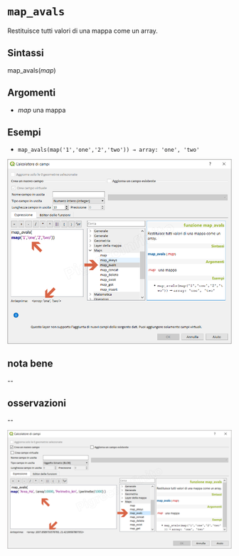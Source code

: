 # `map_avals`

Restituisce tutti valori di una mappa come un array.

## Sintassi

map_avals(_map_)

## Argomenti

* _map_ una mappa

## Esempi

* `map_avals(map('1','one','2','two')) → array: 'one', 'two'`

![](/img/maps/map_avals/map_avals1.png)

## nota bene

--

## osservazioni

--

![](/img/maps/map_avals/map_avals2.png)